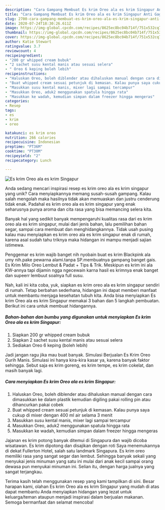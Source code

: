 ```yaml
---
description: "Cara Gampang Membuat Es krim Oreo ala es krim Singapur Anti Gagal"
title: "Cara Gampang Membuat Es krim Oreo ala es krim Singapur Anti Gagal"
slug: 2700-cara-gampang-membuat-es-krim-oreo-ala-es-krim-singapur-anti-gagal
date: 2020-07-24T18:30:26.611Z
image: https://img-global.cpcdn.com/recipes/8625ec8bc04b714f/751x532cq70/es-krim-oreo-ala-es-krim-singapur-foto-resep-utama.jpg
thumbnail: https://img-global.cpcdn.com/recipes/8625ec8bc04b714f/751x532cq70/es-krim-oreo-ala-es-krim-singapur-foto-resep-utama.jpg
cover: https://img-global.cpcdn.com/recipes/8625ec8bc04b714f/751x532cq70/es-krim-oreo-ala-es-krim-singapur-foto-resep-utama.jpg
author: Katie Stewart
ratingvalue: 3.7
reviewcount: 4
recipeingredient:
- "200 gr whipped cream bubuk"
- "2 sachet susu kental manis atau sesuai selera"
- " Oreo 6 keping boleh lebih"
recipeinstructions:
- "Haluskan Oreo, boleh diblender atau dihaluskan manual dengan cara dimasukkan ke dalam plastik kemudian digiling pakai rolling pin atau dihancurkan pakai cobek"
- "Buat whipped cream sesuai petunjuk di kemasan. Kalau punya saya cukup di mixer dengan 400 ml air selama 3 menit"
- "Masukkan susu kental manis, mixer lagi sampai tercampur"
- "Masukkan Oreo, aduk2 menggunakan spatula hingga rata"
- "Masukkan ke wadah, kemudian simpan dalam freezer hingga mengeras"
categories:
- Resep
tags:
- es
- krim
- oreo

katakunci: es krim oreo 
nutrition: 266 calories
recipecuisine: Indonesian
preptime: "PT36M"
cooktime: "PT30M"
recipeyield: "2"
recipecategory: Lunch

---
```



![Es krim Oreo ala es krim Singapur](https://img-global.cpcdn.com/recipes/8625ec8bc04b714f/751x532cq70/es-krim-oreo-ala-es-krim-singapur-foto-resep-utama.jpg)

Anda sedang mencari inspirasi resep es krim oreo ala es krim singapur yang unik? Cara menyiapkannya memang susah-susah gampang. Kalau salah mengolah maka hasilnya tidak akan memuaskan dan justru cenderung tidak enak. Padahal es krim oreo ala es krim singapur yang enak seharusnya punya aroma dan cita rasa yang bisa memancing selera kita.

Banyak hal yang sedikit banyak mempengaruhi kualitas rasa dari es krim oreo ala es krim singapur, mulai dari jenis bahan, lalu pemilihan bahan segar, sampai cara membuat dan menghidangkannya. Tidak usah pusing kalau mau menyiapkan es krim oreo ala es krim singapur enak di rumah, karena asal sudah tahu triknya maka hidangan ini mampu menjadi sajian istimewa.

Penggemar es krim wajib banget nih nyobain buat es krim Blackpink ala umy nih.pake pewarna alami.tanpa SP.membuatnya gampang banget gais. Es Krim Milo Oreo Lembut &amp; Padat + Tips &amp; Trik. Meskipun es krim ini ala KW-annya tapi dijamin ngga ngecewain karna hasil es krimnya enak banget dan supeerr lembuut soalnya full susu.


Nah, kali ini kita coba, yuk, siapkan es krim oreo ala es krim singapur sendiri di rumah. Tetap berbahan sederhana, hidangan ini dapat memberi manfaat untuk membantu menjaga kesehatan tubuh kita. Anda bisa menyiapkan Es krim Oreo ala es krim Singapur memakai 3 bahan dan 5 langkah pembuatan. Berikut ini cara untuk membuat hidangannya.

<!--inarticleads1-->

##### Bahan-bahan dan bumbu yang digunakan untuk menyiapkan Es krim Oreo ala es krim Singapur:

1. Siapkan 200 gr whipped cream bubuk
1. Siapkan 2 sachet susu kental manis atau sesuai selera
1. Sediakan  Oreo 6 keping (boleh lebih)


Jadi jangan ragu jika mau buat banyak. Simulasi Berjualan Es Krim Oreo Gurih Manis. Simulasi ini hanya kira-kira kasar ya, karena banyak faktor sehingga. Sebut saja es krim goreng, es krim tempe, es krim cokelat, dan masih banyak lagi. 

<!--inarticleads2-->

##### Cara menyiapkan Es krim Oreo ala es krim Singapur:

1. Haluskan Oreo, boleh diblender atau dihaluskan manual dengan cara dimasukkan ke dalam plastik kemudian digiling pakai rolling pin atau dihancurkan pakai cobek
1. Buat whipped cream sesuai petunjuk di kemasan. Kalau punya saya cukup di mixer dengan 400 ml air selama 3 menit
1. Masukkan susu kental manis, mixer lagi sampai tercampur
1. Masukkan Oreo, aduk2 menggunakan spatula hingga rata
1. Masukkan ke wadah, kemudian simpan dalam freezer hingga mengeras


Jajanan es krim potong banyak ditemui di Singapura dan wajib dicoba wisatawan. Es krim dipotong dan disajikan dengan roti Saya menemukannya di dekat Fullerton Hotel, salah satu landmark Singapura. Es krim oreo memiliki rasa yang sangat segar dan lembut. Sehingga banyak sekali yang menyukai jenis minuman yang satu ini mulai dari anak kecil sampai orang dewasa pun menyukai minuman ini. Selian itu, dengan harga jualnya yang sangat terjangkau. 

Terima kasih telah menggunakan resep yang kami tampilkan di sini. Besar harapan kami, olahan Es krim Oreo ala es krim Singapur yang mudah di atas dapat membantu Anda menyiapkan hidangan yang lezat untuk keluarga/teman ataupun menjadi inspirasi dalam berjualan makanan. Semoga bermanfaat dan selamat mencoba!
